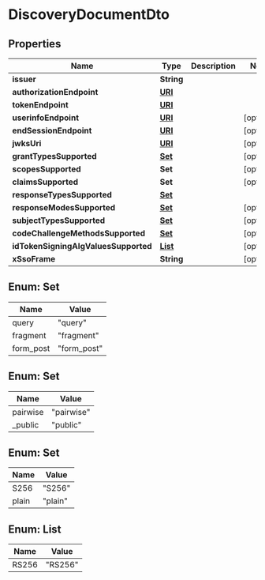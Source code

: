 
# DiscoveryDocumentDto

## Properties

Name | Type | Description | Notes
------------ | ------------- | ------------- | -------------
**issuer** | **String** |  | 
**authorizationEndpoint** | [**URI**](URI.md) |  | 
**tokenEndpoint** | [**URI**](URI.md) |  | 
**userinfoEndpoint** | [**URI**](URI.md) |  |  [optional]
**endSessionEndpoint** | [**URI**](URI.md) |  |  [optional]
**jwksUri** | [**URI**](URI.md) |  |  [optional]
**grantTypesSupported** | [**Set<GrantTypeDto>**](GrantTypeDto.md) |  |  [optional]
**scopesSupported** | **Set<String>** |  |  [optional]
**claimsSupported** | **Set<String>** |  |  [optional]
**responseTypesSupported** | [**Set<ResponseTypeDto>**](ResponseTypeDto.md) |  | 
**responseModesSupported** | [**Set<ResponseModesSupportedEnum>**](#Set<ResponseModesSupportedEnum>) |  |  [optional]
**subjectTypesSupported** | [**Set<SubjectTypesSupportedEnum>**](#Set<SubjectTypesSupportedEnum>) |  |  [optional]
**codeChallengeMethodsSupported** | [**Set<CodeChallengeMethodsSupportedEnum>**](#Set<CodeChallengeMethodsSupportedEnum>) |  |  [optional]
**idTokenSigningAlgValuesSupported** | [**List<IdTokenSigningAlgValuesSupportedEnum>**](#List<IdTokenSigningAlgValuesSupportedEnum>) |  |  [optional]
**xSsoFrame** | **String** |  |  [optional]



## Enum: Set<ResponseModesSupportedEnum>

Name | Value
---- | -----
query | &quot;query&quot;
fragment | &quot;fragment&quot;
form_post | &quot;form_post&quot;



## Enum: Set<SubjectTypesSupportedEnum>

Name | Value
---- | -----
pairwise | &quot;pairwise&quot;
_public | &quot;public&quot;



## Enum: Set<CodeChallengeMethodsSupportedEnum>

Name | Value
---- | -----
S256 | &quot;S256&quot;
plain | &quot;plain&quot;



## Enum: List<IdTokenSigningAlgValuesSupportedEnum>

Name | Value
---- | -----
RS256 | &quot;RS256&quot;




